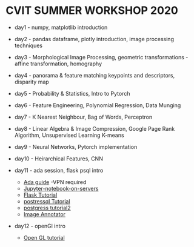 # CVIT SUMMER WORKSHOP 2020

- day1 - numpy, matplotlib introduction

- day2 - pandas dataframe, plotly introduction, image processing techniques

- day3 - Morphological Image Processing, geometric transformations - affine transformation, homography

- day4 - panorama & feature matching keypoints and descriptors, disparity map

- day5 - Probability & Statistics, Intro to Pytorch

- day6 - Feature Engineering, Polynomial Regression, Data Munging

- day7 - K Nearest Neighbour, Bag of Words, Perceptron

- day8 - Linear Algebra & Image Compression, Google Page Rank Algorithm, Unsupervised Learning K-means

- day9 - Neural Networks, Pytorch implementation

- day10 - Heirarchical Features, CNN

- day11 - ada session, flask psql intro

  - [Ada guide](http://hpc.iiit.ac.in/wiki/index.php/Ada_User_Guide)
    -VPN required <br>
  - [Jupyter-notebook-on-servers](https://github.com/kharyal/jupyter-notebook-on-servers)
  - [Flask Tutorial](https://blog.miguelgrinberg.com/post/the-flask-mega-tutorial-part-i-hello-world)
  - [postressql Tutorial](https://www.digitalocean.com/community/tutorials/how-to-install-and-use-postgresql-on-ubuntu-18-04)
  - [postgress tutorial2](https://medium.com/coding-blocks/creating-user-database-and-adding-access-on-postgresql-8bfcd2f4a91e)
  - [Image Annotator](https://github.com/sgp715/simple_image_annotator)

- day12 - openGl intro
  - [Open GL tutorial](http://www.opengl-tutorial.org)
